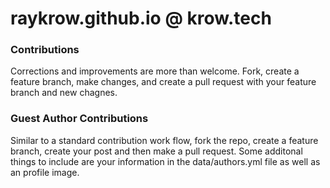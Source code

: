 # raykrow.github.io @ krow.tech


### Contributions
Corrections and improvements are more than welcome. Fork, create a feature branch, make changes, and create a pull request with your feature branch and new chagnes.

### Guest Author Contributions
Similar to a standard contribution work flow, fork the repo, create a feature branch, create your post and then make a pull request. Some additonal things to include are your information in the data/authors.yml file as well as an profile image. 
